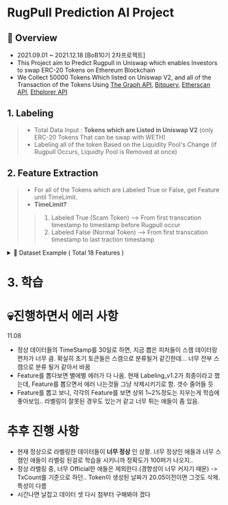 # RugPull Prediction AI Project

## 🔎 Overview
- 2021.09.01 ~ 2021.12.18 [BoB10기 2차프로젝트]
- This Project aim to Predict Rugpull in Uniswap which enables Investors to swap ERC-20 Tokens on Ethereum Blockchain
- We Collect 50000 Tokens Which listed on Uniswap V2, and all of the Transaction of the Tokens Using [The Graph API](https://thegraph.com/hosted-service/subgraph/uniswap/uniswap-v2), [Bitquery](https://graphql.bitquery.io/ide), [Etherscan API](https://docs.etherscan.io/), [Ethplorer API](https://github.com/EverexIO/Ethplorer/wiki/ethplorer-api)  



## 1. Labeling
> - Total Data Input : __Tokens which are Listed in Uniswap V2__ (only ERC-20 Tokens That can be swap with WETH)
> - Labeling all of the token Based on the Liquidity Pool's Change (if Rugpull Occurs, Liquidty Pool is Removed at once)


## 2. Feature Extraction
> - For all of the Tokens which are Labeled True or False, get Feature until TimeLimit.  
> - __TimeLimit?__
> > 1. Labeled True (Scam Token)
> > --> From first transcation timestamp to timestamp before Rugpull occur 
> > 2. Labeled False (Normal Token)
> > --> From first transcation timestamp to last traction timestamp


<details>
<summary> 📌 Dataset Example ( Total 18 Features )</summary>
<div markdown="1">


| id | Label | mint_count_per_week | burn_count_per_week | mint_ratio | swap_ratio | burn_ratio | mint_mean_period | swap_mean_period | burn_mean_period |
|---|:---:|:---:|:---:|:---:|:---:|:---:|:---:|:---:|---|
| 0xc45681eed9bea2a71cdcc1fa324a40f1d4617285 | True | 3.6242 | 0 | 0.666667 | 0.333333 | 0 | 0.264756 | 0.03685 | 0 |

</div>
</details>

# 3. 학습

# 💀진행하면서 에러 사항
 11.08 
 - 정상 데이터들의 TimeStamp를 30일로 하면, 지금 뽑은 피처들이 스캠 데이터랑 편차가 너무 큼. 확실히 초기 토큰들은 스캠으로 분류될거 같긴한데... 너무 전부 스캠으로 분류 될거 같아서 바꿈
 - Feature를 뽑다보면 별에별 에러가 다 나옴. 현재 Labeling_v1.2가 최종이라고 했는데, Feature를 뽑으면서 에러 나는것들 그냥 삭제시키기로 함. 갯수 줄어들 듯 
 - Feature를 뽑고 보니, 각각의 Feature를 보면 상위 1~2%정도는 지우는게 학습에 좋아보임.. 라벨링이 잘못된 경우도 있는거 같고 너무 튀는 애들이 좀 있음.


# 추후 진행 사항
- 현재 정상으로 라벨링한 데이터들이 __너무 정상__ 인 상황. 너무 정상인 애들과 너무 스캠인 애들이 라벨링 된걸로 학습을 시키니까 정확도가 100퍼가 나오지..
- 정상 라벨링 중, 너무 Official한 애들은 제외한다.(경향성이 너무 커지기 때문) -> TxCount를 기준으로 하던.. Token이 생성된 날짜가 20.05이전이면 그것도 삭제. 특성이 다름
- 시간나면 날잡고 데이터 셋 다시 첨부터 구해봐야 겠다

